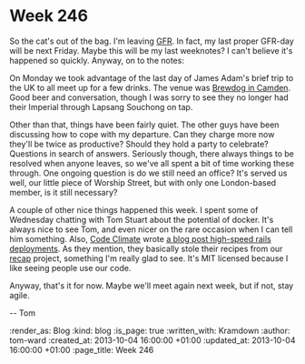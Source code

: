 Week 246
========

So the cat's out of the bag.  I'm leaving [GFR](https://gofreerange.com).  In fact, my last proper GFR-day will be next Friday.  Maybe this will be my last weeknotes?  I can't believe it's happened so quickly.  Anyway, on to the notes:

On Monday we took advantage of the last day of James Adam's brief trip to the UK to all meet up for a few drinks.  The venue was [Brewdog in Camden](http://www.brewdog.com/bars/camden).  Good beer and conversation, though I was sorry to see they no longer had their Imperial through Lapsang Souchong on tap.

Other than that, things have been fairly quiet.  The other guys have been discussing how to cope with my departure.    Can they charge more now they'll be twice as productive?  Should they hold a party to celebrate?  Questions in search of answers.  Seriously though, there always things to be resolved when anyone leaves, so we've all spent a bit of time working these through.  One ongoing question is do we still need an office?  It's served us well, our little piece of Worship Street, but with only one London-based member, is it still necessary?

A couple of other nice things happened this week.  I spent some of Wednesday chatting with Tom Stuart about the potential of docker.  It's always nice to see Tom, and even nicer on the rare occasion when I can tell him something.  Also, [Code Climate](https://codeclimate.com) wrote [a blog post high-speed rails deployments](http://blog.codeclimate.com/blog/2013/10/02/high-speed-rails-deploys-with-git/).  As they mention, they basically stole their recipes from our [recap](http://gofreerange.com/recap) project, something I'm really glad to see.  It's MIT licensed because I like seeing people use our code.

Anyway, that's it for now.  Maybe we'll meet again next week, but if not, stay agile.

-- Tom

:render_as: Blog
:kind: blog
:is_page: true
:written_with: Kramdown
:author: tom-ward
:created_at: 2013-10-04 16:00:00 +01:00
:updated_at: 2013-10-04 16:00:00 +01:00
:page_title: Week 246
